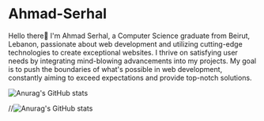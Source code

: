 # Ahmad-Serhal

Hello there👋
I'm Ahmad Serhal, a Computer Science graduate from Beirut, Lebanon, passionate about web development and utilizing cutting-edge technologies to create exceptional websites. I thrive on satisfying user needs by integrating mind-blowing advancements into my projects. My goal is to push the boundaries of what's possible in web development, constantly aiming to exceed expectations and provide top-notch solutions.

![Anurag's GitHub stats](https://github-readme-stats.vercel.app/api?username=AhmadSerhall&hide=contribs,prs)

//![Anurag's GitHub stats](https://github-readme-stats.vercel.app/api?username=AhmadSerhall&show=reviews,discussions_started,discussions_answered,prs_merged,prs_merged_percentage)
